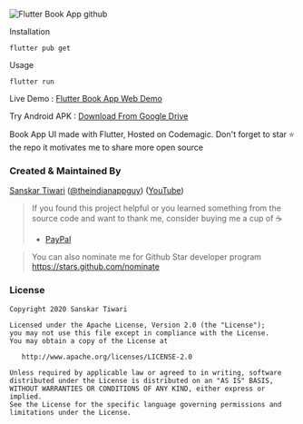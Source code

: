 ![Flutter Book App github](https://user-images.githubusercontent.com/55942632/75602848-ecd01e80-5aee-11ea-8c2c-93dab292f3ea.png)

Installation

```
flutter pub get
```
Usage 

```
flutter run
```

Live Demo : [Flutter Book App Web Demo](http://bit.ly/399s9gB)

Try Android APK : [Download From Google Drive](https://drive.google.com/file/d/1tVdVD5QMnIx042Zn4mAF7ZaJPv24hrak/view?usp=sharing)

Book App UI made with Flutter, Hosted on Codemagic. Don't forget to star ⭐ the repo it motivates me to share more open source

### Created & Maintained By

[Sanskar Tiwari](https://github.com/theindianappguy) ([@theindianappguy](https://twitter.com/Theindianappguy)) ([YouTube](https://www.youtube.com/c/SanskarTiwari))

> If you found this project helpful or you learned something from the source code and want to thank me, consider buying me a cup of :coffee:
>
> - [PayPal](https://paypal.me/iamsanskartiwari)

> You can also nominate me for Github Star developer program
> https://stars.github.com/nominate

### License

    Copyright 2020 Sanskar Tiwari

    Licensed under the Apache License, Version 2.0 (the "License");
    you may not use this file except in compliance with the License.
    You may obtain a copy of the License at

       http://www.apache.org/licenses/LICENSE-2.0

    Unless required by applicable law or agreed to in writing, software
    distributed under the License is distributed on an "AS IS" BASIS,
    WITHOUT WARRANTIES OR CONDITIONS OF ANY KIND, either express or implied.
    See the License for the specific language governing permissions and
    limitations under the License.

